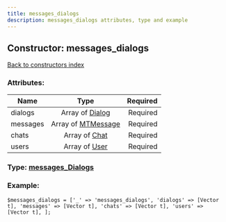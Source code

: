 ```yaml
---
title: messages_dialogs
description: messages_dialogs attributes, type and example
---
```

## Constructor: messages\_dialogs  
[Back to constructors index](index.md)



### Attributes:

| Name     |    Type       | Required |
|----------|:-------------:|---------:|
|dialogs|Array of [Dialog](../types/Dialog.md) | Required|
|messages|Array of [MTMessage](../types/MTMessage.md) | Required|
|chats|Array of [Chat](../types/Chat.md) | Required|
|users|Array of [User](../types/User.md) | Required|



### Type: [messages\_Dialogs](../types/messages_Dialogs.md)


### Example:

```
$messages_dialogs = ['_' => 'messages_dialogs', 'dialogs' => [Vector t], 'messages' => [Vector t], 'chats' => [Vector t], 'users' => [Vector t], ];
```  

